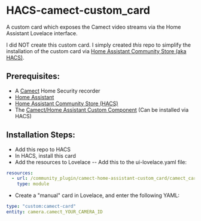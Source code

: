 # HACS-camect-custom_card
A custom card which exposes the Camect video streams via the Home Assistant Lovelace interface.

I did NOT create this custom card. I simply created *this* repo to simplify the installation of the custom card via [Home Assistant Community Store (aka HACS)](https://hacs.xyz/).

## Prerequisites:
- A [Camect](https://camect.com) Home Security recorder
- [Home Assistant](https://home-assistant.io)
- [Home Assistant Community Store (HACS)](https://hacs.xyz)
- The [Camect/Home Assistant Custom Component](https://github.com/pfunkmallone/HACS-camect-integration) (Can be installed via HACS)

## Installation Steps:
- Add this repo to HACS
- In HACS, install this card
- Add the resources to Lovelace
-- Add this to the ui-lovelace.yaml file:
```yaml
resources:
  - url: /community_plugin/camect-home-assistant-custom_card/camect_card.js
    type: module
```
- Create a "manual" card in Lovelace, and enter the following YAML:
```yaml
type: "custom:camect-card"
entity: camera.camect_YOUR_CAMERA_ID
```

